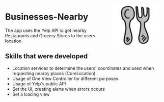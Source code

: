 <img src="https://github.com/elina-mns/Businesses-Nearby/blob/main/Businesses%20Nearby/Assets.xcassets/AppIcon.appiconset/120.png"
width=160, height=140
align="right"/>
# Businesses-Nearby

The app uses the Yelp API to get nearby Restaurants and Grocery Stores to the users location.


## Skills that were developed

* Location services to determine the users' coordinates and used when requesting nearby places (CoreLocation)
* Usage of One View Controller for different purposes
* Usage of Yelp's public API 
* Set the UI, creating alerts when errors occurs
* Set a loading view 

